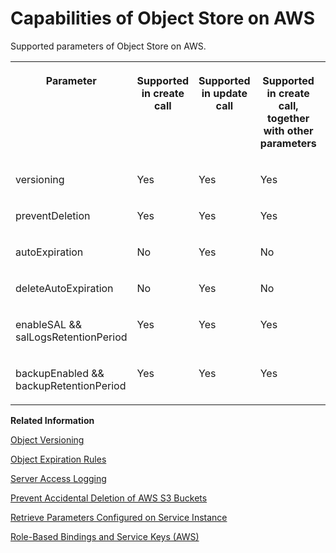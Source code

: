 <!-- loio8ec6f596ce5d4c1aa0c23d07a21bfe24 -->

# Capabilities of Object Store on AWS

Supported parameters of Object Store on AWS.




<table>
<tr>
<th valign="top">

Parameter

</th>
<th valign="top">

Supported in create call

</th>
<th valign="top">

Supported in update call

</th>
<th valign="top">

Supported in create call, together with other parameters

</th>
<th valign="top">

Supported in update call, together with other parameters

</th>
</tr>
<tr>
<td valign="top">

versioning

</td>
<td valign="top">

Yes

</td>
<td valign="top">

Yes

</td>
<td valign="top">

Yes

</td>
<td valign="top">

Yes

</td>
</tr>
<tr>
<td valign="top">

preventDeletion

</td>
<td valign="top">

Yes

</td>
<td valign="top">

Yes

</td>
<td valign="top">

Yes

</td>
<td valign="top">

Yes

</td>
</tr>
<tr>
<td valign="top">

autoExpiration

</td>
<td valign="top">

No

</td>
<td valign="top">

Yes

</td>
<td valign="top">

No

</td>
<td valign="top">

Yes

</td>
</tr>
<tr>
<td valign="top">

deleteAutoExpiration

</td>
<td valign="top">

No

</td>
<td valign="top">

Yes

</td>
<td valign="top">

No

</td>
<td valign="top">

No

</td>
</tr>
<tr>
<td valign="top">

enableSAL && salLogsRetentionPeriod

</td>
<td valign="top">

Yes

</td>
<td valign="top">

Yes

</td>
<td valign="top">

Yes

</td>
<td valign="top">

Yes

</td>
</tr>
<tr>
<td valign="top">

backupEnabled && backupRetentionPeriod

</td>
<td valign="top">

Yes

</td>
<td valign="top">

Yes

</td>
<td valign="top">

Yes

</td>
<td valign="top">

Yes

</td>
</tr>
</table>

**Related Information**  


[Object Versioning](object-versioning-787fbe7.md "Object versioning helps in keeping multiple versions of the same object. Versioning automatically maintains previous versions of an object.")

[Object Expiration Rules](object-expiration-rules-52e2c18.md "Object Expiration allows you to schedule removal of your objects after a defined time period. It helps define rules to expire objects within a bucket based on which Amazon S3 deletes expired objects.")

[Server Access Logging](server-access-logging-b03c5b9.md "Object Store service allows users to enable server access logging feature on a S3 bucket. The feature helps in capturing detailed logs of various requests that are performed on the source bucket (bucket created via service instance creation).")

[Prevent Accidental Deletion of AWS S3 Buckets](prevent-accidental-deletion-of-aws-s3-buckets-8c3c66d.md "On initiating service instance deletion call, Object Store service ensures deletion of service instance resources, which includes AWS S3 bucket(s), and hence the objects in the bucket also gets deleted.")

[Retrieve Parameters Configured on Service Instance](retrieve-parameters-configured-on-service-instance-def55f9.md "")

[Role-Based Bindings and Service Keys \(AWS\)](role-based-bindings-and-service-keys-aws-d33b31a.md "Object Store supports creating service credentials with read and write roles. This allows applications to be bound to role-specific service bindings to restrict access per use case.")

